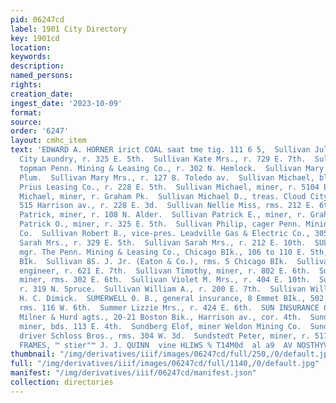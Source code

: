 ```yaml
---
pid: 06247cd
label: 1901 City Directory
key: 1901cd
location: 
keywords: 
description: 
named_persons: 
rights: 
creation_date: 
ingest_date: '2023-10-09'
format: 
source: 
order: '6247'
layout: cmhc_item
text: 'EDWARD A. HORNER irict COAL saat tme tig. 111 6 5,  Sullivan Julia Mrs., wks.
  City Laundry, r. 325 E. 5th.  Sullivan Kate Mrs., r. 729 E. 7th.  Sullivan Mark,
  topman Penn. Mining & Leasing Co., r. 302 N. Hemlock.  Sullivan Mary Mrs., r. 139
  Plum.  Sullivan Mary Mrs., r. 127 8. Toledo av.  Sullivan Michael, blksmith. Nisi
  Prius Leasing Co., r. 228 E. 5th.  Sullivan Michael, miner, r. 5104 E. 6th.  Sullivan
  Michael, miner, r. Graham Pk.  Sullivan Michael D., treas. Cloud City Miners’ Union,
  515 Harrison av., r. 228 E. 3d.  Sullivan Nellie Miss, rms. 212 E. 6th.  Sullivan
  Patrick, miner, r. 108 N. Alder.  Sullivan Patrick E., miner, r. Graham Pk.  Sullivan
  Patrick O., miner, r. 325 E. 5th.  Sullivan Philip, cager Penn. Mining & Leasing
  Co.  Sullivan Robert B., vice-pres. Leadville Gas & Electric Co., 305 Harrison av.  Sullivan
  Sarah Mrs., r. 329 E. 5th.  Sullivan Sarah Mrs., r. 212 E. 10th.  SULLIVAN S. J.,
  mgr. The Penn. Mining & Leasing Co., Chicago BIk., 106 to 110 E. 5th, r. 12 Chicago
  BIk.  Sullivan 8S. J. Jr. (Eaton & Co.), rms. 5 Chicago BIk.  Sullivan Thomas J.,
  engineer, r. 621 E. 7th.  Sullivan Timothy, miner, r. 802 E. 6th.  Sullivan Timothy,
  miner, rms. 302 E. 6th.  Sullivan Violet M. Mrs., r. 404 E. 10th.  Sullivan William,
  r. 319 N. Spruce.  Sullivan William A., r. 200 E. 7th.  Sullivan William B., carpenter
  H. C. Dimick.  SUMERWELL 0. B., general insurance, 8 Emmet BIk., 502 Harrison ay.,
  rms. 116 W. 6th.  Summer Lizzie Mrs., r. 424 E. 6th.  SUN INSURANCE OFFICE, England,
  Milner & Hurd agts., 20-21 Boston Bik., Harrison av., cor. 4th.  Sundberg Adolph,
  miner, bds. 113 E. 4th.  Sundberg Elof, miner Weldon Mining Co.  Sundquist Charles,
  driver Schloss Bros., rms. 304 W. 3d.  Sundstedt Peter, miner, r. 517 E. 3d.  PICTURE
  FRAMES, ™ stier"™ J. J. QUINN  vine HLIWS % T14M0d  al a9  AV NOSTHYVH 71S S4¥23 '
thumbnail: "/img/derivatives/iiif/images/06247cd/full/250,/0/default.jpg"
full: "/img/derivatives/iiif/images/06247cd/full/1140,/0/default.jpg"
manifest: "/img/derivatives/iiif/06247cd/manifest.json"
collection: directories
---
```

